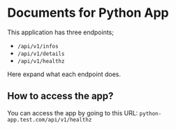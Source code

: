 # Documents for Python App

This application has three endpoints;
- `/api/v1/infos`
- `/api/v1/details`
- `/api/v1/healthz`

Here expand what each endpoint does.

## How to access the app?

You can access the app by going to this URL: `python-app.test.com/api/v1/healthz`